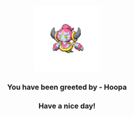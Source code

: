 <p align="center">
    <img src="https://raw.githubusercontent.com/PokeAPI/sprites/master/sprites/pokemon/720.png" width="150" height="150">
</p>
<h3 align="center">You have been greeted by - <b>Hoopa</b></h3>
<h3 align="center">Have a nice day!</h3>
